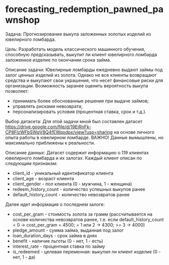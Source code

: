 # forecasting_redemption_pawned_pawnshop
Задача:
Прогнозирование выкупа заложенных золотых изделий из ювелирного ломбарда.

Цель:
Разработать модель классического машинного обучения, способную предсказывать, выкупит ли клиент ювелирного ломбарда заложенное изделие по окончании срока займа.

Описание задачи:
Ювелирные ломбарды ежедневно выдают займы под залог ценных изделий из золота. Однако не все клиенты возвращают средства и выкупают свои украшения, что несет финансовые риски для организации. Возможность заранее оценить вероятность выкупа позволяет:
- принимать более обоснованные решения при выдаче займов;
- управлять рисками невозврата;
- персонализировать условия (процентная ставка, срок и т.д.).

Выбор датасета:
Для этой задачи мной был составлен датасет https://drive.google.com/file/d/19EiRnFk-CP8FlzWFbSWqV8Q4fEWqodpx/view?usp=sharing на основе личного опыта работы в ювелирном ломбарде. ВАЖНО! Данные вымышлены, но максимально приближены к реальности.

Описание данных:
Датасет содержит информацию о 119 клиентах ювелирного ломбарда и их залогах. Каждый клиент описан по следующим признакам:
- client_id - уникальный идентификатор клиента
- client_age - возраст клиента
- client_gender - пол клиента (0 - мужчина, 1 - женщина)
- redeem_history_count - количество успешных выкупов ранее
- default_history_count - количество невозвратов ранее

Далее идет информация о последнем залоге:
- cost_per_gram - стоимость золота за грамм (рассчитывается на основе количества невозвратов ранее, т.е. если default_history_count = 0 -> cost_per_gram = 4500; = 1 или 2 -> 4300; >= 3 -> 4000)
- pledge_amount - сумма займа, выданная под залог
- loan_duration_days - срок займа в днях
- benefit - наличие льготы (0 - нет, 1 - есть)
- interest_rate - процентная ставка по займу
- is_redeemed - целевая переменная: выкупил ли клиент изделие (0 - нет, 1 - да)
